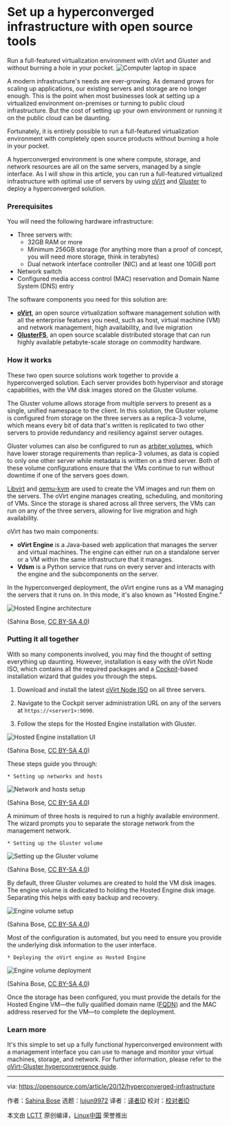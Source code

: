 [#]: collector: (lujun9972)
[#]: translator: ( )
[#]: reviewer: ( )
[#]: publisher: ( )
[#]: url: ( )
[#]: subject: (Set up a hyperconverged infrastructure with open source tools)
[#]: via: (https://opensource.com/article/20/12/hyperconverged-infrastructure)
[#]: author: (Sahina Bose https://opensource.com/users/sahina)

Set up a hyperconverged infrastructure with open source tools
======
Run a full-featured virtualization environment with oVirt and Gluster
and without burning a hole in your pocket.
![Computer laptop in space][1]

A modern infrastructure's needs are ever-growing. As demand grows for scaling up applications, our existing servers and storage are no longer enough. This is the point when most businesses look at setting up a virtualized environment on-premises or turning to public cloud infrastructure. But the cost of setting up your own environment or running it on the public cloud can be daunting.

Fortunately, it is entirely possible to run a full-featured virtualization environment with completely open source products without burning a hole in your pocket.

A hyperconverged environment is one where compute, storage, and network resources are all on the same servers, managed by a single interface. As I will show in this article, you can run a full-featured virtualized infrastructure with optimal use of servers by using [oVirt][2] and [Gluster][3] to deploy a hyperconverged solution.

### Prerequisites

You will need the following hardware infrastructure:

  * Three servers with:
    * 32GB RAM or more
    * Minimum 256GB storage (for anything more than a proof of concept, you will need more storage, think in terabytes)
    * Dual network interface controller (NIC) and at least one 10GiB port
  * Network switch
  * Configured media access control (MAC) reservation and Domain Name System (DNS) entry



The software components you need for this solution are:

  * [**oVirt**][2], an open source virtualization software management solution with all the enterprise features you need, such as host, virtual machine (VM) and network management, high availability, and live migration
  * [**GlusterFS**][3], an open source scalable distributed storage that can run highly available petabyte-scale storage on commodity hardware.



### How it works

These two open source solutions work together to provide a hyperconverged solution. Each server provides both hypervisor and storage capabilities, with the VM disk images stored on the Gluster volume.

The Gluster volume allows storage from multiple servers to present as a single, unified namespace to the client. In this solution, the Gluster volume is configured from storage on the three servers as a replica-3 volume, which means every bit of data that's written is replicated to two other servers to provide redundancy and resiliency against server outages.

Gluster volumes can also be configured to run as [arbiter volumes][4], which have lower storage requirements than replica-3 volumes, as data is copied to only one other server while metadata is written on a third server. Both of these volume configurations ensure that the VMs continue to run without downtime if one of the servers goes down.

[Libvirt][5] and [qemu-kvm][6] are used to create the VM images and run them on the servers. The oVirt engine manages creating, scheduling, and monitoring of VMs. Since the storage is shared across all three servers, the VMs can run on any of the three servers, allowing for live migration and high availability.

oVirt has two main components:

  * **oVirt Engine** is a Java-based web application that manages the server and virtual machines. The engine can either run on a standalone server or a VM within the same infrastructure that it manages.
  * **Vdsm** is a Python service that runs on every server and interacts with the engine and the subcomponents on the server.



In the hyperconverged deployment, the oVirt engine runs as a VM managing the servers that it runs on. In this mode, it's also known as "Hosted Engine."

![Hosted Engine architecture][7]

(Sahina Bose, [CC BY-SA 4.0][8])

### Putting it all together

With so many components involved, you may find the thought of setting everything up daunting. However, installation is easy with the oVirt Node ISO, which contains all the required packages and a [Cockpit][9]-based installation wizard that guides you through the steps.

  1. Download and install the latest [oVirt Node ISO][10] on all three servers.

  2. Navigate to the Cockpit server administration URL on any of the servers at `https://<server1>:9090`.

  3. Follow the steps for the Hosted Engine installation with Gluster.

![Hosted Engine installation UI][11]

(Sahina Bose, [CC BY-SA 4.0][8])

These steps guide you through:

    * Setting up networks and hosts

![Network and hosts setup][12]

(Sahina Bose, [CC BY-SA 4.0][8])

A minimum of three hosts is required to run a highly available environment. The wizard prompts you to separate the storage network from the management network.

    * Setting up the Gluster volume

![Setting up the Gluster volume][13]

(Sahina Bose, [CC BY-SA 4.0][8])

By default, three Gluster volumes are created to hold the VM disk images. The engine volume is dedicated to holding the Hosted Engine disk image. Separating this helps with easy backup and recovery.

![Engine volume setup][14]

(Sahina Bose, [CC BY-SA 4.0][8])

Most of the configuration is automated, but you need to ensure you provide the underlying disk information to the user interface.

    * Deploying the oVirt engine as Hosted Engine

![Engine volume deployment][15]

(Sahina Bose, [CC BY-SA 4.0][8])

Once the storage has been configured, you must provide the details for the Hosted Engine VM—the fully qualified domain name ([FQDN][16]) and the MAC address reserved for the VM—to complete the deployment.




### Learn more

It's this simple to set up a fully functional hyperconverged environment with a management interface you can use to manage and monitor your virtual machines, storage, and network. For further information, please refer to the [oVirt-Gluster hyperconvergence guide][17].

--------------------------------------------------------------------------------

via: https://opensource.com/article/20/12/hyperconverged-infrastructure

作者：[Sahina Bose][a]
选题：[lujun9972][b]
译者：[译者ID](https://github.com/译者ID)
校对：[校对者ID](https://github.com/校对者ID)

本文由 [LCTT](https://github.com/LCTT/TranslateProject) 原创编译，[Linux中国](https://linux.cn/) 荣誉推出

[a]: https://opensource.com/users/sahina
[b]: https://github.com/lujun9972
[1]: https://opensource.com/sites/default/files/styles/image-full-size/public/lead-images/computer_space_graphic_cosmic.png?itok=wu493YbB (Computer laptop in space)
[2]: https://www.ovirt.org/
[3]: https://www.gluster.org/
[4]: https://docs.gluster.org/en/v3/Administrator%20Guide/arbiter-volumes-and-quorum/
[5]: https://en.wikipedia.org/wiki/Libvirt
[6]: https://en.wikipedia.org/wiki/QEMU
[7]: https://opensource.com/sites/default/files/uploads/ovirt_hostedengine.jpg (Hosted Engine architecture)
[8]: https://creativecommons.org/licenses/by-sa/4.0/
[9]: https://opensource.com/article/20/11/cockpit-server-management
[10]: https://www.ovirt.org/download/node.html
[11]: https://opensource.com/sites/default/files/uploads/ovirt_hostedenginesetup.png (Hosted Engine installation UI)
[12]: https://opensource.com/sites/default/files/uploads/ovirt_networks-hosts-setup.png (Network and hosts setup)
[13]: https://opensource.com/sites/default/files/uploads/ovirt_gluster-setup.png (Setting up the Gluster volume)
[14]: https://opensource.com/sites/default/files/uploads/ovirt_engine-volume.png (Engine volume setup)
[15]: https://opensource.com/sites/default/files/blocks/ovirt_engine-volume-deploy.png (Engine volume deployment)
[16]: https://en.wikipedia.org/wiki/Fully_qualified_domain_name
[17]: https://www.ovirt.org/documentation/gluster-hyperconverged/Gluster_Hyperconverged_Guide.html
